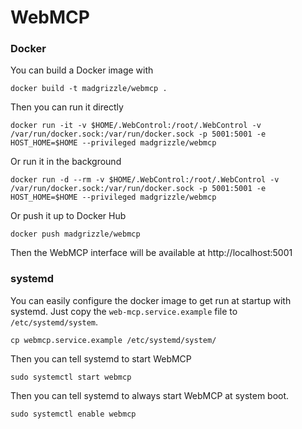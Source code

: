 # WebMCP

### Docker

You can build a Docker image with

    docker build -t madgrizzle/webmcp .

Then you can run it directly

    docker run -it -v $HOME/.WebControl:/root/.WebControl -v /var/run/docker.sock:/var/run/docker.sock -p 5001:5001 -e HOST_HOME=$HOME --privileged madgrizzle/webmcp

Or run it in the background

	docker run -d --rm -v $HOME/.WebControl:/root/.WebControl -v /var/run/docker.sock:/var/run/docker.sock -p 5001:5001 -e HOST_HOME=$HOME --privileged madgrizzle/webmcp

Or push it up to Docker Hub

    docker push madgrizzle/webmcp

Then the WebMCP interface will be available at http://localhost:5001

### systemd

You can easily configure the docker image to get run at startup with systemd. Just copy the `web-mcp.service.example` file to `/etc/systemd/system`.

    cp webmcp.service.example /etc/systemd/system/

Then you can tell systemd to start WebMCP

    sudo systemctl start webmcp

Then you can tell systemd to always start WebMCP at system boot.

    sudo systemctl enable webmcp

